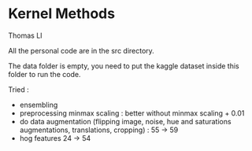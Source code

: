 # Kernel Methods 

Thomas LI

All the personal code are in the src directory.

The data folder is empty, you need to put the kaggle dataset inside this folder to run the code.


Tried :
- ensembling
- preprocessing minmax scaling : better without minmax scaling + 0.01
- do data augmentation (flipping image, noise, hue and saturations augmentations, translations, cropping) : 55 -> 59
- hog features 24 -> 54

